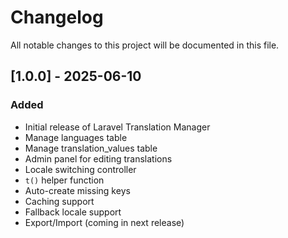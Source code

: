 
# Changelog

All notable changes to this project will be documented in this file.

## [1.0.0] - 2025-06-10

### Added
- Initial release of Laravel Translation Manager
- Manage languages table
- Manage translation_values table
- Admin panel for editing translations
- Locale switching controller
- `t()` helper function
- Auto-create missing keys
- Caching support
- Fallback locale support
- Export/Import (coming in next release)

